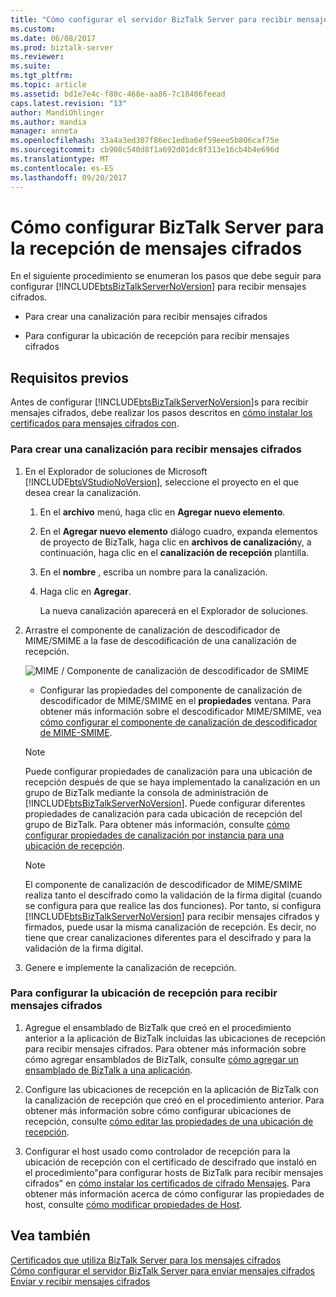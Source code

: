 ```yaml
---
title: "Cómo configurar el servidor BizTalk Server para recibir mensajes cifrados | Documentos de Microsoft"
ms.custom: 
ms.date: 06/08/2017
ms.prod: biztalk-server
ms.reviewer: 
ms.suite: 
ms.tgt_pltfrm: 
ms.topic: article
ms.assetid: bd1e7e4c-f80c-468e-aa86-7c18406feead
caps.latest.revision: "13"
author: MandiOhlinger
ms.author: mandia
manager: anneta
ms.openlocfilehash: 33a4a3ed307f86ec1edba6ef59eee5b806caf75e
ms.sourcegitcommit: cb908c540d8f1a692d01dc8f313e16cb4b4e696d
ms.translationtype: MT
ms.contentlocale: es-ES
ms.lasthandoff: 09/20/2017
---
```

# <a name="how-to-configure-biztalk-server-for-receiving-encrypted-messages"></a>Cómo configurar BizTalk Server para la recepción de mensajes cifrados
En el siguiente procedimiento se enumeran los pasos que debe seguir para configurar [!INCLUDE[btsBizTalkServerNoVersion](../includes/btsbiztalkservernoversion-md.md)] para recibir mensajes cifrados.  
  
-   Para crear una canalización para recibir mensajes cifrados  
  
-   Para configurar la ubicación de recepción para recibir mensajes cifrados  
  
## <a name="prerequisites"></a>Requisitos previos  
 Antes de configurar [!INCLUDE[btsBizTalkServerNoVersion](../includes/btsbiztalkservernoversion-md.md)]s para recibir mensajes cifrados, debe realizar los pasos descritos en [cómo instalar los certificados para mensajes cifrados con](../core/how-to-install-the-certificates-for-encrypted-messages.md).  
  
### <a name="to-create-a-pipeline-to-receive-encrypted-messages"></a>Para crear una canalización para recibir mensajes cifrados  
  
1.  En el Explorador de soluciones de Microsoft [!INCLUDE[btsVStudioNoVersion](../includes/btsvstudionoversion-md.md)], seleccione el proyecto en el que desea crear la canalización.  
  
    1.  En el **archivo** menú, haga clic en **Agregar nuevo elemento**.  
  
    2.  En el **Agregar nuevo elemento** diálogo cuadro, expanda elementos de proyecto de BizTalk, haga clic en **archivos de canalización**y, a continuación, haga clic en el **canalización de recepción** plantilla.  
  
    3.  En el **nombre** , escriba un nombre para la canalización.  
  
    4.  Haga clic en **Agregar**.  
  
         La nueva canalización aparecerá en el Explorador de soluciones.  
  
2.  Arrastre el componente de canalización de descodificador de MIME/SMIME a la fase de descodificación de una canalización de recepción.  
  
     ![MIME &#47; Componente de canalización de descodificador de SMIME](../core/media/bts-dev-mimesmimedecoder.gif "BTS_DEV_MIMESMIMEDecoder")  
  
    -   Configurar las propiedades del componente de canalización de descodificador de MIME/SMIME en el **propiedades** ventana. Para obtener más información sobre el descodificador MIME/SMIME, vea [cómo configurar el componente de canalización de descodificador de MIME-SMIME](../core/how-to-configure-the-mime-smime-decoder-pipeline-component.md).  
  
    > [!NOTE]
    >  Puede configurar propiedades de canalización para una ubicación de recepción después de que se haya implementado la canalización en un grupo de BizTalk mediante la consola de administración de [!INCLUDE[btsBizTalkServerNoVersion](../includes/btsbiztalkservernoversion-md.md)]. Puede configurar diferentes propiedades de canalización para cada ubicación de recepción del grupo de BizTalk. Para obtener más información, consulte [cómo configurar propiedades de canalización por instancia para una ubicación de recepción](../core/how-to-configure-per-instance-pipeline-properties-for-a-receive-location.md).  
  
    > [!NOTE]
    >  El componente de canalización de descodificador de MIME/SMIME realiza tanto el descifrado como la validación de la firma digital (cuando se configura para que realice las dos funciones). Por tanto, si configura [!INCLUDE[btsBizTalkServerNoVersion](../includes/btsbiztalkservernoversion-md.md)] para recibir mensajes cifrados y firmados, puede usar la misma canalización de recepción. Es decir, no tiene que crear canalizaciones diferentes para el descifrado y para la validación de la firma digital.  
  
3.  Genere e implemente la canalización de recepción.  
  
### <a name="to-configure-the-receive-location-for-receiving-encrypted-messages"></a>Para configurar la ubicación de recepción para recibir mensajes cifrados  
  
1.  Agregue el ensamblado de BizTalk que creó en el procedimiento anterior a la aplicación de BizTalk incluidas las ubicaciones de recepción para recibir mensajes cifrados. Para obtener más información sobre cómo agregar ensamblados de BizTalk, consulte [cómo agregar un ensamblado de BizTalk a una aplicación](../core/how-to-add-a-biztalk-assembly-to-an-application.md).  
  
2.  Configure las ubicaciones de recepción en la aplicación de BizTalk con la canalización de recepción que creó en el procedimiento anterior. Para obtener más información sobre cómo configurar ubicaciones de recepción, consulte [cómo editar las propiedades de una ubicación de recepción](../core/how-to-edit-the-properties-of-a-receive-location.md).  
  
3.  Configurar el host usado como controlador de recepción para la ubicación de recepción con el certificado de descifrado que instaló en el procedimiento"para configurar hosts de BizTalk para recibir mensajes cifrados" en [cómo instalar los certificados de cifrado Mensajes](../core/how-to-install-the-certificates-for-encrypted-messages.md). Para obtener más información acerca de cómo configurar las propiedades de host, consulte [cómo modificar propiedades de Host](../core/how-to-modify-host-properties.md).  
  
## <a name="see-also"></a>Vea también  
 [Certificados que utiliza BizTalk Server para los mensajes cifrados](../core/certificates-that-biztalk-server-uses-for-encrypted-messages.md)   
 [Cómo configurar el servidor BizTalk Server para enviar mensajes cifrados](../core/how-to-configure-biztalk-server-for-sending-encrypted-messages.md)   
 [Enviar y recibir mensajes cifrados](../core/sending-and-receiving-encrypted-messages.md)